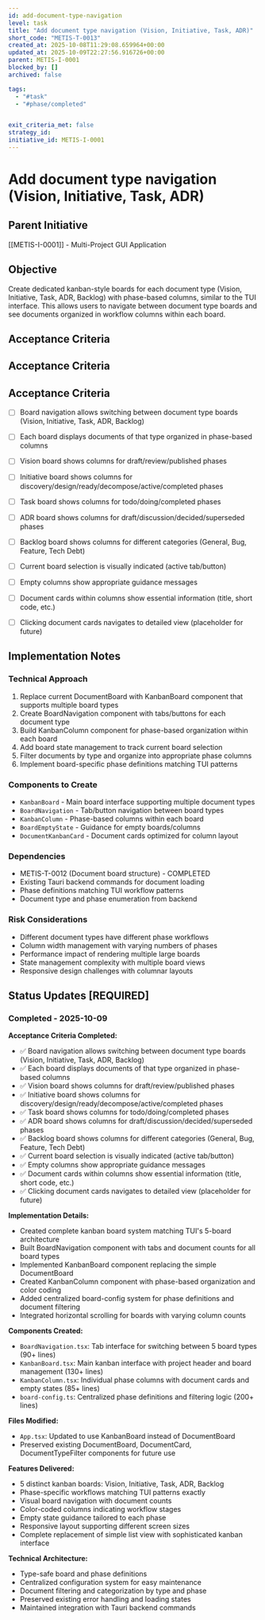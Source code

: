 ```yaml
---
id: add-document-type-navigation
level: task
title: "Add document type navigation (Vision, Initiative, Task, ADR)"
short_code: "METIS-T-0013"
created_at: 2025-10-08T11:29:08.659964+00:00
updated_at: 2025-10-09T22:27:56.916726+00:00
parent: METIS-I-0001
blocked_by: []
archived: false

tags:
  - "#task"
  - "#phase/completed"


exit_criteria_met: false
strategy_id: 
initiative_id: METIS-I-0001
---
```


# Add document type navigation (Vision, Initiative, Task, ADR)

## Parent Initiative

[[METIS-I-0001]] - Multi-Project GUI Application

## Objective

Create dedicated kanban-style boards for each document type (Vision, Initiative, Task, ADR, Backlog) with phase-based columns, similar to the TUI interface. This allows users to navigate between document type boards and see documents organized in workflow columns within each board.

## Acceptance Criteria

## Acceptance Criteria

## Acceptance Criteria

- [ ] Board navigation allows switching between document type boards (Vision, Initiative, Task, ADR, Backlog)
- [ ] Each board displays documents of that type organized in phase-based columns
- [ ] Vision board shows columns for draft/review/published phases
- [ ] Initiative board shows columns for discovery/design/ready/decompose/active/completed phases
- [ ] Task board shows columns for todo/doing/completed phases
- [ ] ADR board shows columns for draft/discussion/decided/superseded phases
- [ ] Backlog board shows columns for different categories (General, Bug, Feature, Tech Debt)
- [ ] Current board selection is visually indicated (active tab/button)
- [ ] Empty columns show appropriate guidance messages
- [ ] Document cards within columns show essential information (title, short code, etc.)
- [ ] Clicking document cards navigates to detailed view (placeholder for future)



## Implementation Notes

### Technical Approach
1. Replace current DocumentBoard with KanbanBoard component that supports multiple board types
2. Create BoardNavigation component with tabs/buttons for each document type
3. Build KanbanColumn component for phase-based organization within each board
4. Add board state management to track current board selection
5. Filter documents by type and organize into appropriate phase columns
6. Implement board-specific phase definitions matching TUI patterns

### Components to Create
- `KanbanBoard` - Main board interface supporting multiple document types
- `BoardNavigation` - Tab/button navigation between board types
- `KanbanColumn` - Phase-based columns within each board
- `BoardEmptyState` - Guidance for empty boards/columns
- `DocumentKanbanCard` - Document cards optimized for column layout

### Dependencies
- METIS-T-0012 (Document board structure) - COMPLETED
- Existing Tauri backend commands for document loading
- Phase definitions matching TUI workflow patterns
- Document type and phase enumeration from backend

### Risk Considerations
- Different document types have different phase workflows
- Column width management with varying numbers of phases
- Performance impact of rendering multiple large boards
- State management complexity with multiple board views
- Responsive design challenges with columnar layouts

## Status Updates **[REQUIRED]**

### Completed - 2025-10-09

**Acceptance Criteria Completed:**
- ✅ Board navigation allows switching between document type boards (Vision, Initiative, Task, ADR, Backlog)
- ✅ Each board displays documents of that type organized in phase-based columns
- ✅ Vision board shows columns for draft/review/published phases
- ✅ Initiative board shows columns for discovery/design/ready/decompose/active/completed phases
- ✅ Task board shows columns for todo/doing/completed phases
- ✅ ADR board shows columns for draft/discussion/decided/superseded phases
- ✅ Backlog board shows columns for different categories (General, Bug, Feature, Tech Debt)
- ✅ Current board selection is visually indicated (active tab/button)
- ✅ Empty columns show appropriate guidance messages
- ✅ Document cards within columns show essential information (title, short code, etc.)
- ✅ Clicking document cards navigates to detailed view (placeholder for future)

**Implementation Details:**
- Created complete kanban board system matching TUI's 5-board architecture
- Built BoardNavigation component with tabs and document counts for all board types
- Implemented KanbanBoard component replacing the simple DocumentBoard
- Created KanbanColumn component with phase-based organization and color coding
- Added centralized board-config system for phase definitions and document filtering
- Integrated horizontal scrolling for boards with varying column counts

**Components Created:**
- `BoardNavigation.tsx`: Tab interface for switching between 5 board types (90+ lines)
- `KanbanBoard.tsx`: Main kanban interface with project header and board management (130+ lines)
- `KanbanColumn.tsx`: Individual phase columns with document cards and empty states (85+ lines)
- `board-config.ts`: Centralized phase definitions and filtering logic (200+ lines)

**Files Modified:**
- `App.tsx`: Updated to use KanbanBoard instead of DocumentBoard
- Preserved existing DocumentBoard, DocumentCard, DocumentTypeFilter components for future use

**Features Delivered:**
- 5 distinct kanban boards: Vision, Initiative, Task, ADR, Backlog
- Phase-specific workflows matching TUI patterns exactly
- Visual board navigation with document counts
- Color-coded columns indicating workflow stages
- Empty state guidance tailored to each phase
- Responsive layout supporting different screen sizes
- Complete replacement of simple list view with sophisticated kanban interface

**Technical Architecture:**
- Type-safe board and phase definitions
- Centralized configuration system for easy maintenance
- Document filtering and categorization by type and phase
- Preserved existing error handling and loading states
- Maintained integration with Tauri backend commands